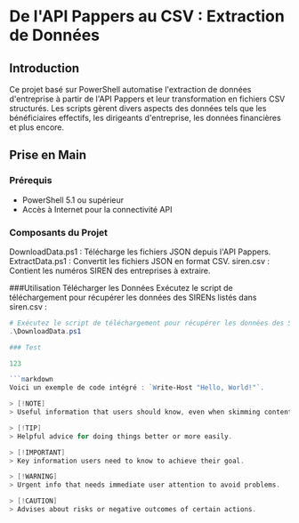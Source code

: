 
# De l'API Pappers au CSV : Extraction de Données

## Introduction
Ce projet basé sur PowerShell automatise l'extraction de données d'entreprise à partir de l'API Pappers et leur transformation en fichiers CSV structurés. Les scripts gèrent divers aspects des données tels que les bénéficiaires effectifs, les dirigeants d'entreprise, les données financières et plus encore.

## Prise en Main

### Prérequis
- PowerShell 5.1 ou supérieur
- Accès à Internet pour la connectivité API

### Composants du Projet
DownloadData.ps1 : Télécharge les fichiers JSON depuis l'API Pappers.
ExtractData.ps1 : Convertit les fichiers JSON en format CSV.
siren.csv : Contient les numéros SIREN des entreprises à extraire.

###Utilisation
Télécharger les Données
Exécutez le script de téléchargement pour récupérer les données des SIRENs listés dans siren.csv :

```powershell
# Exécutez le script de téléchargement pour récupérer les données des SIRENs listés dans siren.csv :
.\DownloadData.ps1

### Test

123

```markdown
Voici un exemple de code intégré : `Write-Host "Hello, World!"`.

> [!NOTE]
> Useful information that users should know, even when skimming content.

> [!TIP]
> Helpful advice for doing things better or more easily.

> [!IMPORTANT]
> Key information users need to know to achieve their goal.

> [!WARNING]
> Urgent info that needs immediate user attention to avoid problems.

> [!CAUTION]
> Advises about risks or negative outcomes of certain actions.
